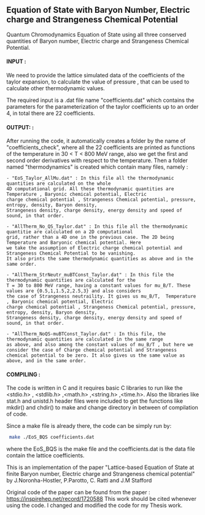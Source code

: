 ## Equation of State with Baryon Number, Electric charge and Strangeness Chemical Potential

Quantum Chromodynamics Equation of State using all three conserved quantities of Baryon number, Electric charge and
Strangeness Chemical Potential.

#### INPUT :
We need to provide the lattice simulated data of the coefficients of the taylor expansion, to calculate the value of
pressure , that can be used to calculate other thermodynamic values. 

The required input is a .dat file name "coefficients.dat" which contains the parameters for the parameterization 
of the taylor coefficients up to an order 4, in total there are 22 coefficients.

#### OUTPUT: :
After running the code, it automatically creates a folder by the name of "coefficients_check", where all the 22 coefficients
are printed as functions of the temperature in 30 < T < 800 MeV range, also we get the first and second order derivatives 
with respect to the temperature. Then a folder named "thermodynamics" is created which contain many files, namely :

    - "EoS_Taylor_AllMu.dat" : In this file all the thermodynamic quantities are calculated on the whole
    4D computational grid. All these thermodynamic quantities are Temperature , Baryonic chemical potential, Electric
    charge chemical potential , Strangeness Chemical potential, pressure, entropy, density, Baryon density,
    Strangeness density, charge density, energy density and speed of sound, in that order.

    - "AllTherm_No_QS_Taylor.dat" : In this file all the thermodynamic quantitie are calculated on a 2D computational
    grid, rather than a 4D one in the previous case. The 2D being Temperature and Baryonic chemical potential. Here
    we take the assumption of Electric charge chemical potential and Strangeness Chemical Potential to be vanishing.
    It also prints the same thermodynamic quantities as above and in the same order.

    - "AllTherm_StrNeutr_muBTConst_Taylor.dat" : In this file the thermodynamic quantities are calculated for the
    T = 30 to 800 MeV range, having a constant values for mu_B/T. These values are {0.5,1,1.5,2,2.5,3} and also considers
    the case of Strangeness neutraility. It gives us mu_B/T,  Temperature , Baryonic chemical potential, Electric
    charge chemical potential , Strangeness Chemical potential, pressure, entropy, density, Baryon density,
    Strangeness density, charge density, energy density and speed of sound, in that order.

    - "AllTherm_NoQS-muBTConst_Taylor.dat" : In this file, the thermodynamic quantities are calculated in the same range 
    as above, and also among the constant values of mu_B/T , but here we consider the case of Charge chemical potential and Strangeness 
    chemical potential to be zero. It also gives us the same value as above, and in the same order.


#### COMPILING :
The code is written in C and it requires basic C libraries to run like the <stdio.h> , <stdlib.h> ,<math.h>
,<string.h> ,<time.h>. Also the libraries like stat.h and unistd.h header files were included to get the functions like
mkdir() and chdir() to make and change directory in between of compilation of code.

Since a make file is already there, the code can be simply run by:

```bash
 make ./EoS_BQS coefficients.dat
 ```


where the EoS_BQS is the make file and the coefficients.dat is the data file contain the lattice coefficients.


 This is an implementation of the paper "Lattice-based Equation of State at finite Baryon number, Electric charge
 and Strangeness chemical potential" by J.Noronha-Hostler, P.Parotto, C. Ratti and J.M Stafford

 Original code of the paper can be found from the paper : https://inspirehep.net/record/1720588
 This work should be cited whenever using the code.
 I changed and modified the code for my Thesis work.
